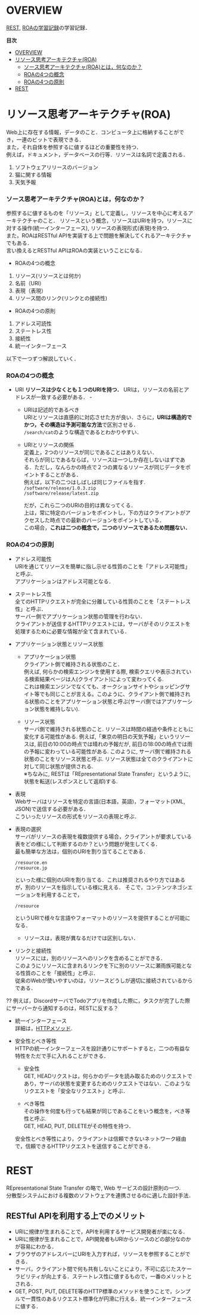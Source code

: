 # OVERVIEW

[REST](https://qiita.com/NagaokaKenichi/items/0647c30ef596cedf4bf2), [ROAの学習記録](https://qiita.com/NagaokaKenichi/items/0f3a55e422d5cc9f1b9c)の学習記録．

**目次**

<!--toc:start-->

- [OVERVIEW](#overview)
- [リソース思考アーキテクチャ(ROA)](#リソース思考アーキテクチャroa)
  - [ソース思考アーキテクチャ(ROA)とは，何なのか？](#ソース思考アーキテクチャroaとは何なのか)
  - [ROAの4つの概念](#roaの4つの概念)
  - [ROAの4つの原則](#roaの4つの原則)
- [REST](#rest)
<!--toc:end-->

# リソース思考アーキテクチャ(ROA)

Web上に存在する情報，データのこと．コンピュータ上に格納することができ，一連のビットで表現できる．  
また，それ自体を参照するに値するほどの重要性を持つ．  
例えば，ドキュメント，データベースの行等．リソースは名詞で定義される．

1. ソフトウェアリリースのバージョン
2. 猫に関する情報
3. 天気予報

### ソース思考アーキテクチャ(ROA)とは，何なのか？

参照するに値するものを「リソース」として定義し，リソースを中心に考えるアーキテクチャのこと．
リソースという概念，リソースはURIを持つ，リソースに対する操作(統一インターフェース), リソースの表現形式(表現)を持つ．  
また，ROAはRESTful APIを実装する上で問題を解決してくれるアーキテクチャでもある．  
言い換えるとRESTful APIはROAの実装ということになる．

- ROAの4つの概念

1. リソース(リソースとは何か)
2. 名前（URl）
3. 表現（表現）
4. リソース間のリンク(リンクとの接続性)

- ROAの4つの原則

1. アドレス可読性
2. ステートレス性
3. 接続性
4. 統一インターフェース

以下で一つずつ解説していく．

### ROAの4つの概念

- URI
  **リソースは少なくとも１つのURlを持つ．**
  URlは，リソースの名前とアドレスが一致する必要がある． -

  - URlは記述的であるべき  
    URlとリソースは直感的に対応させた方が良い．さらに，**URlは構造的でかつ，その構造は予測可能な方法**で区別させる．  
    `/search/cat`のような構造であるとわかりやすい．

  - URlとリソースの関係  
    定義上，2つのリソースが同じであることはありえない．  
    それらが同じであるならば，リソースは一つしか存在しないはずである．ただし，なんらかの時点で２つの異なるリソースが同じデータをポイントすることがある．  
    例えば，以下の二つはしばしば同じファイルを指す.  
    `/software/release/1.0.3.zip`  
    `/software/release/latest.zip`

    だが，これら二つのURlの目的は異なってくる．  
    上は，常に特定のバージョンをポイントし，下の方はクライアントがアクセスした時点での最新のバージョンをポイントしている．  
    この場合，**これは二つの概念で，二つのリソースであるため問題ない．**

### ROAの4つの原則

- アドレス可能性  
  URlを通じてリソースを簡単に指し示せる性質のことを「アドレス可能性」と呼ぶ．  
  アプリケーションはアドレス可能となる．

- ステートレス性  
  全てのHTTPリクエストが完全に分離している性質のことを「ステートレス性」と呼ぶ．  
  サーバー側でアプリケーション状態の管理を行わない．  
  クライアントが送信するHTTPリクエストには，サーバがそのリクエストを処理するために必要な情報が全て含まれている．

- アプリケーション状態とリソース状態

  - アプリケーション状態  
    クライアント側で維持される状態のこと．  
    例えば, 何らかの検索エンジンを使用する際, 検索クエリや表示されている検索結果ページは人(クライアント)によって変わってくる.  
    これは検索エンジンでなくても、オークションサイトやショッピングサイト等でも同じことが言える。このように、クライアント側で維持される状態のことをアプリケーション状態と呼ぶ(サーバ側ではアプリケーション状態を維持しない).

  - リソース状態  
    サーバ側で維持される状態のこと.
    リソースは時間の経過や条件とともに変化する可能性がある. 例えば,「東京の明日の天気予報」というリソースは, 前日の10:00の時点では晴れの予報だが, 前日の18:00の時点では雨の予報に変わっている可能性がある. このように, サーバ側で維持される状態のことをリソース状態と呼ぶ. リソース状態は全てのクライアントに対して同じ状態が提供される.  
    ※ちなみに, RESTは「REpresentational State Transfer」というように, 状態を転送(レスポンスとして返却)する.

- 表現  
  Webサーバはリソースを特定の言語(日本語，英語)，フォーマット(XML, JSON)で送信する必要がある．  
  こういったリソースの形式をリソースの表現と呼ぶ．

- 表現の選択  
  サーバがリソースの表現を複数提供する場合，クライアントが要求している表をどの様にして判断するのか？という問題が発生してくる．  
  最も簡単な方法は，個別のURlを割り当てることである．

  `/resource.en`  
  `/resource.jp`

  といった様に個別のURlを割り当てる．これは推奨されるやり方ではあるが，別のリソースを指示している様に見える．
  そこで，コンテンツネゴシエーションを利用することで，

  `/resource`

  というURlで様々な言語やフォーマットのリソースを提供することが可能になる．

  - リソースは，表現が異なるだけでは区別しない．

- リンクと接続性  
  リソースには，別のリソースへのリンクを含めることができる．  
  このようにリソースに含まれるリンクを下に別のリソースに瀬雨族可能となる性質のことを「接続性」と呼ぶ．  
  従来のWebが使いやすいのは，リソースどうしが適切に接続されているからである．

?? 例えば，DiscordサーバでTodoアプリを作成した際に，タスクが完了した際にサーバーから通知するのは，RESTに反する？

- 統一インターフェース  
  詳細は，[HTTPメソッド](<./Memo.md##http\ method>).

- 安全性とべき等性  
  HTTPの統一インターフェースを設計通りにサポートすると，二つの有益な特性をただで手に入れることができる．

  - 安全性  
    GET, HEADリクストは，何らかのデータを読み取るためのリクエストであり，サーバの状態を変更するためのリクエストではない．このようなリクエストを「安全なリクエスト」と呼ぶ．

  - べき等性  
    その操作を何度も行っても結果が同じであることをいう概念を，べき等性と呼ぶ.  
    GET, HEAD, PUT, DELETEがその特性を持つ．

  安全性とべき等性により，クライアントは信頼できないネットワーク経由で，信頼できるHTTPリクエストを送信することができる．

# REST

REpresentational State Transfer の略で, Web サービスの設計原則の一つ.  
分散型システムにおける複数のソフトウェアを連携させるのに適した設計手法．

## RESTful APIを利用する上でのメリット

- URlに規律が生まれることで，APIを利用するサービス開発者が楽になる．
- URlに規律が生まれることで，API開発者もURlからソースのどの部分なのかが容易にわかる．
- ブラウザのアドレスバーにURlを入力すれば，リソースを参照することができる．
- サーバ，クライアント間で何も共有しないことにより，不可に応じたスケーラビリティが向上する．ステートレス性に値するもので，一番のメリットとされる．
- GET, POST, PUT, DELETE等のHTTP標準のメソッドを使うことで，シンプルで一貫性のあるリクエスト標準化が円滑に行える．統一インターフェースに値する．
